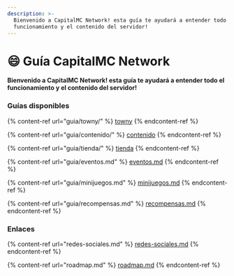 ```yaml
---
description: >-
  Bienvenido a CapitalMC Network! esta guía te ayudará a entender todo el
  funcionamiento y el contenido del servidor!
---
```


# 😄 Guía CapitalMC Network

**Bienvenido a CapitalMC Network! esta guía te ayudará a entender todo el funcionamiento y el contenido del servidor!**

### Guías disponibles

{% content-ref url="guia/towny/" %}
[towny](guia/towny/)
{% endcontent-ref %}

{% content-ref url="guia/contenido/" %}
[contenido](guia/contenido/)
{% endcontent-ref %}

{% content-ref url="guia/tienda/" %}
[tienda](guia/tienda/)
{% endcontent-ref %}

{% content-ref url="guia/eventos.md" %}
[eventos.md](guia/eventos.md)
{% endcontent-ref %}

{% content-ref url="guia/minijuegos.md" %}
[minijuegos.md](guia/minijuegos.md)
{% endcontent-ref %}

{% content-ref url="guia/recompensas.md" %}
[recompensas.md](guia/recompensas.md)
{% endcontent-ref %}

### Enlaces

{% content-ref url="redes-sociales.md" %}
[redes-sociales.md](redes-sociales.md)
{% endcontent-ref %}

{% content-ref url="roadmap.md" %}
[roadmap.md](roadmap.md)
{% endcontent-ref %}
